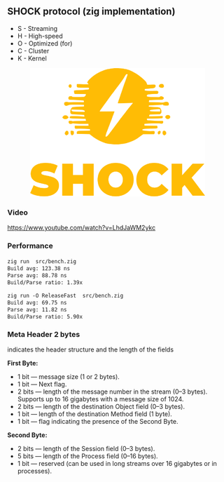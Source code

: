 

## SHOCK protocol (zig implementation)
 - S - Streaming 
 - H - High-speed 
 - O - Optimized (for) 
 - C - Cluster 
 - K - Kernel 


<div align="center">
  <img src="logo.svg" alt="SHOCK Protocol Logo" width="400"/>
</div>

 
### Video
https://www.youtube.com/watch?v=LhdJaWM2ykc



### Performance

```
zig run  src/bench.zig  
Build avg: 123.38 ns
Parse avg: 88.78 ns
Build/Parse ratio: 1.39x
```

```
zig run -O ReleaseFast  src/bench.zig 
Build avg: 69.75 ns
Parse avg: 11.82 ns
Build/Parse ratio: 5.90x
```

 ### Meta Header 2 bytes  
indicates the header structure and the length of the fields  

**First Byte:**  
- 1 bit — message size (1 or 2 bytes).  
- 1 bit — Next flag.  
- 2 bits — length of the message number in the stream (0–3 bytes). Supports up to 16 gigabytes with a message size of 1024.  
- 2 bits — length of the destination Object field (0–3 bytes).  
- 1 bit — length of the destination Method field (1 byte).  
- 1 bit — flag indicating the presence of the Second Byte.  

**Second Byte:**  
- 2 bits — length of the Session field (0–3 bytes).  
- 5 bits — length of the Process field (0–16 bytes).  
- 1 bit — reserved (can be used in long streams over 16 gigabytes or in processes).

